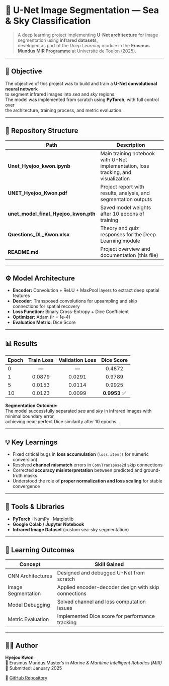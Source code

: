 # 🌊 U-Net Image Segmentation — Sea & Sky Classification

> A deep learning project implementing **U-Net architecture** for image segmentation using **infrared datasets**,  
> developed as part of the *Deep Learning* module in the **Erasmus Mundus MIR Programme** at Université de Toulon (2025).

---

## 🎯 Objective

The objective of this project was to build and train a **U-Net convolutional neural network**  
to segment infrared images into *sea* and *sky* regions.  
The model was implemented from scratch using **PyTorch**, with full control over  
the architecture, training process, and metric evaluation.

---

## 📂 Repository Structure

| Path | Description |
|------|--------------|
| **Unet_Hyejoo_kwon.ipynb** | Main training notebook with U-Net implementation, loss tracking, and visualization |
| **UNET_Hyejoo_Kwon.pdf** | Project report with results, analysis, and segmentation outputs |
| **unet_model_final_Hyejoo_kwon.pth** | Saved model weights after 10 epochs of training |
| **Questions_DL_Kwon.xlsx** | Theory and quiz responses for the Deep Learning module |
| **README.md** | Project overview and documentation (this file) |

---

## ⚙️ Model Architecture

- **Encoder:** Convolution + ReLU + MaxPool layers to extract deep spatial features  
- **Decoder:** Transposed convolutions for upsampling and skip connections for spatial recovery  
- **Loss Function:** Binary Cross-Entropy + Dice Coefficient  
- **Optimizer:** Adam (lr = 1e-4)  
- **Evaluation Metric:** Dice Score  

---

## 📊 Results

| Epoch | Train Loss | Validation Loss | Dice Score |
|:------|:-----------:|:----------------:|:-----------:|
| 0 | — | — | 0.4872 |
| 1 | 0.0879 | 0.0291 | 0.9789 |
| 5 | 0.0153 | 0.0114 | 0.9925 |
| 10 | 0.0123 | 0.0099 | **0.9953** ✅ |

**Segmentation Outcome:**  
The model successfully separated *sea* and *sky* in infrared images with minimal boundary error,  
achieving near-perfect Dice similarity after 10 epochs.

---

## 💡 Key Learnings

- Fixed critical bugs in **loss accumulation** (`loss.item()` for numeric conversion)  
- Resolved **channel mismatch** errors in `ConvTranspose2d` skip connections  
- Corrected **accuracy misinterpretation** between predicted and ground-truth masks  
- Understood the role of **proper normalization and loss scaling** for stable convergence  

---

## 🧩 Tools & Libraries

- **PyTorch** · NumPy · Matplotlib  
- **Google Colab / Jupyter Notebook**  
- **Infrared Image Dataset** (custom sea-sky segmentation)  

---

## 🧠 Learning Outcomes

| Concept | Skill Gained |
|----------|--------------|
| CNN Architectures | Designed and debugged U-Net from scratch |
| Image Segmentation | Applied encoder-decoder design with skip connections |
| Model Debugging | Solved channel and loss computation issues |
| Metric Evaluation | Implemented Dice score for performance tracking |

---

## 👩‍💻 Author

**Hyejoo Kwon**  
📍 Erasmus Mundus Master’s in *Marine & Maritime Intelligent Robotics (MIR)*  
📅 Submitted: January 2025  

🔗 [GitHub Repository](https://github.com/S1194789/Unet_Segmentation_Project)
